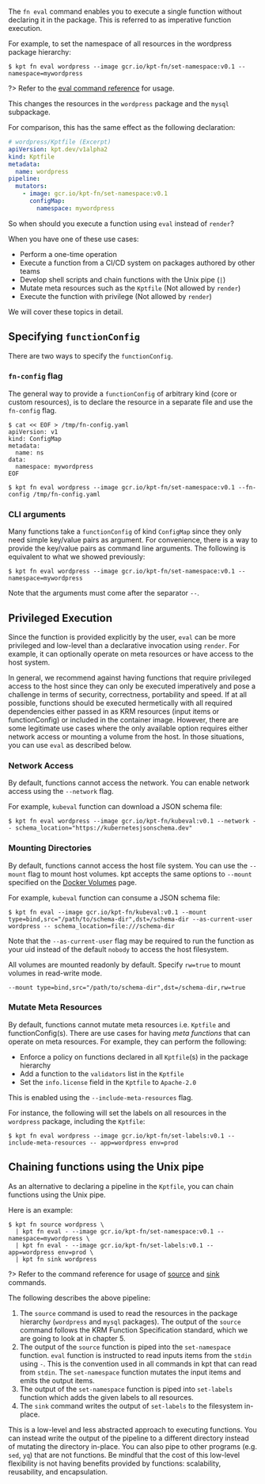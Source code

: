 The `fn eval` command enables you to execute a single function without declaring
it in the package. This is referred to as imperative function execution.

For example, to set the namespace of all resources in the wordpress package
hierarchy:

```shell
$ kpt fn eval wordpress --image gcr.io/kpt-fn/set-namespace:v0.1 -- namespace=mywordpress
```

?> Refer to the [eval command reference][eval-doc] for usage.

This changes the resources in the `wordpress` package and the `mysql`
subpackage.

For comparison, this has the same effect as the following declaration:

```yaml
# wordpress/Kptfile (Excerpt)
apiVersion: kpt.dev/v1alpha2
kind: Kptfile
metadata:
  name: wordpress
pipeline:
  mutators:
    - image: gcr.io/kpt-fn/set-namespace:v0.1
      configMap:
        namespace: mywordpress
```

So when should you execute a function using `eval` instead of `render`?

When you have one of these use cases:

- Perform a one-time operation
- Execute a function from a CI/CD system on packages authored by other teams
- Develop shell scripts and chain functions with the Unix pipe (`|`)
- Mutate meta resources such as the `Kptfile` (Not allowed by `render`)
- Execute the function with privilege (Not allowed by `render`)

We will cover these topics in detail.

## Specifying `functionConfig`

There are two ways to specify the `functionConfig`.

### `fn-config` flag

The general way to provide a `functionConfig` of arbitrary kind (core or custom
resources), is to declare the resource in a separate file and use the
`fn-config` flag.

```shell
$ cat << EOF > /tmp/fn-config.yaml
apiVersion: v1
kind: ConfigMap
metadata:
  name: ns
data:
  namespace: mywordpress
EOF
```

```shell
$ kpt fn eval wordpress --image gcr.io/kpt-fn/set-namespace:v0.1 --fn-config /tmp/fn-config.yaml
```

### CLI arguments

Many functions take a `functionConfig` of kind `ConfigMap` since they only need
simple key/value pairs as argument. For convenience, there is a way to provide
the key/value pairs as command line arguments. The following is equivalent to
what we showed previously:

```shell
$ kpt fn eval wordpress --image gcr.io/kpt-fn/set-namespace:v0.1 -- namespace=mywordpress
```

Note that the arguments must come after the separator `--`.

## Privileged Execution

Since the function is provided explicitly by the user, `eval` can be more
privileged and low-level than a declarative invocation using `render`. For
example, it can optionally operate on meta resources or have access to the host
system.

In general, we recommend against having functions that require privileged access
to the host since they can only be executed imperatively and pose a challenge in
terms of security, correctness, portability and speed. If at all possible,
functions should be executed hermetically with all required dependencies either
passed in as KRM resources (input items or functionConfig) or included in the
container image. However, there are some legitimate use cases where the only
available option requires either network access or mounting a volume from the
host. In those situations, you can use `eval` as described below.

### Network Access

By default, functions cannot access the network. You can enable network access
using the `--network` flag.

For example, `kubeval` function can download a JSON schema file:

```shell
$ kpt fn eval wordpress --image gcr.io/kpt-fn/kubeval:v0.1 --network -- schema_location="https://kubernetesjsonschema.dev"
```

### Mounting Directories

By default, functions cannot access the host file system. You can use the
`--mount` flag to mount host volumes. kpt accepts the same options to `--mount`
specified on the [Docker Volumes] page.

For example, `kubeval` function can consume a JSON schema file:

```shell
$ kpt fn eval --image gcr.io/kpt-fn/kubeval:v0.1 --mount type=bind,src="/path/to/schema-dir",dst=/schema-dir --as-current-user wordpress -- schema_location=file:///schema-dir
```

Note that the `--as-current-user` flag may be required to run the function as
your uid instead of the default `nobody` to access the host filesystem.

All volumes are mounted readonly by default. Specify `rw=true` to mount volumes
in read-write mode.

```shell
--mount type=bind,src="/path/to/schema-dir",dst=/schema-dir,rw=true
```

### Mutate Meta Resources

By default, functions cannot mutate meta resources i.e. `Kptfile` and
functionConfig(s). There are use cases for having _meta functions_ that can
operate on meta resources. For example, they can perform the following:

- Enforce a policy on functions declared in all `Kptfile`(s) in the package
  hierarchy
- Add a function to the `validators` list in the `Kptfile`
- Set the `info.license` field in the `Kptfile` to `Apache-2.0`

This is enabled using the `--include-meta-resources` flag.

For instance, the following will set the labels on all resources in the
`wordpress` package, including the `Kptfile`:

```shell
$ kpt fn eval wordpress --image gcr.io/kpt-fn/set-labels:v0.1 --include-meta-resources -- app=wordpress env=prod
```

## Chaining functions using the Unix pipe

As an alternative to declaring a pipeline in the `Kptfile`, you can chain
functions using the Unix pipe.

Here is an example:

```shell
$ kpt fn source wordpress \
  | kpt fn eval - --image gcr.io/kpt-fn/set-namespace:v0.1 -- namespace=mywordpress \
  | kpt fn eval - --image gcr.io/kpt-fn/set-labels:v0.1 -- app=wordpress env=prod \
  | kpt fn sink wordpress
```

?> Refer to the command reference for usage of [source][source-doc] and
[sink][sink-doc] commands.

The following describes the above pipeline:

1. The `source` command is used to read the resources in the package hierarchy
   (`wordpress` and `mysql` packages). The output of the `source` command
   follows the KRM Function Specification standard, which we are going to look
   at in chapter 5.
2. The output of the `source` function is piped into the `set-namespace`
   function. `eval` function is instructed to read inputs items from the `stdin`
   using `-`. This is the convention used in all commands in kpt that can read
   from `stdin`. The `set-namespace` function mutates the input items and emits
   the output items.
3. The output of the `set-namespace` function is piped into `set-labels`
   function which adds the given labels to all resources.
4. The `sink` command writes the output of `set-labels` to the filesystem
   in-place.

This is a low-level and less abstracted approach to executing functions. You can
instead write the output of the pipeline to a different directory instead of
mutating the directory in-place. You can also pipe to other programs (e.g.
`sed`, `yq`) that are not functions. Be mindful that the cost of this low-level
flexibility is not having benefits provided by functions: scalability,
reusability, and encapsulation.

[eval-doc]: /reference/cli/fn/eval/
[source-doc]: /reference/cli/fn/source/
[sink-doc]: /reference/cli/fn/sink/
[docker volumes]: https://docs.docker.com/storage/volumes/
